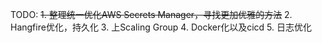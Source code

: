 ﻿TODO:
~~1. 整理统一优化AWS Secrets Manager，寻找更加优雅的方法~~
2. Hangfire优化，持久化
3. 上Scaling Group
4. Docker化以及cicd
5. 日志优化